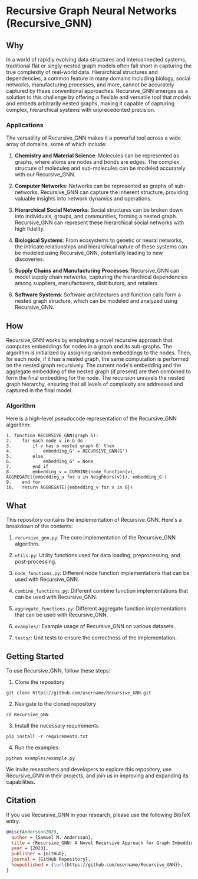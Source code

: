 
# Recursive Graph Neural Networks (Recursive_GNN)

## Why

In a world of rapidly evolving data structures and interconnected systems, traditional flat or singly-nested graph models often fall short in capturing the true complexity of real-world data. Hierarchical structures and dependencies, a common feature in many domains including biology, social networks, manufacturing processes, and more, cannot be accurately captured by these conventional approaches. Recursive_GNN emerges as a solution to this challenge by offering a flexible and versatile tool that models and embeds arbitrarily nested graphs, making it capable of capturing complex, hierarchical systems with unprecedented precision.

### Applications

The versatility of Recursive_GNN makes it a powerful tool across a wide array of domains, some of which include:

1. **Chemistry and Material Science**: Molecules can be represented as graphs, where atoms are nodes and bonds are edges. The complex structure of molecules and sub-molecules can be modeled accurately with our Recursive_GNN.

2. **Computer Networks**: Networks can be represented as graphs of sub-networks. Recursive_GNN can capture the inherent structure, providing valuable insights into network dynamics and operations.

3. **Hierarchical Social Networks**: Social structures can be broken down into individuals, groups, and communities, forming a nested graph. Recursive_GNN can represent these hierarchical social networks with high fidelity.

4. **Biological Systems**: From ecosystems to genetic or neural networks, the intricate relationships and hierarchical nature of these systems can be modeled using Recursive_GNN, potentially leading to new discoveries.

5. **Supply Chains and Manufacturing Processes**: Recursive_GNN can model supply chain networks, capturing the hierarchical dependencies among suppliers, manufacturers, distributors, and retailers.

6. **Software Systems**: Software architectures and function calls form a nested graph structure, which can be modeled and analyzed using Recursive_GNN.


## How

Recursive_GNN works by employing a novel recursive approach that computes embeddings for nodes in a graph and its sub-graphs. The algorithm is initialized by assigning random embeddings to the nodes. Then, for each node, if it has a nested graph, the same computation is performed on the nested graph recursively. The current node's embedding and the aggregate embedding of the nested graph (if present) are then combined to form the final embedding for the node. The recursion unravels the nested graph hierarchy, ensuring that all levels of complexity are addressed and captured in the final model.

### Algorithm
Here is a high-level pseudocode representation of the Recursive_GNN algorithm:

```
1. function RECURSIVE_GNN(graph G):
2.    for each node v in G do
3.        if v has a nested graph G' then
4.            embedding_G' = RECURSIVE_GNN(G')
5.        else
6.            embedding_G' = None
7.        end if
8.        embedding_v = COMBINE(node_function(v), AGGREGATE({embedding_u for u in Neighbors(v)}), embedding_G')
9.    end for
10.   return AGGREGATE({embedding_v for v in G})
```

## What

This repository contains the implementation of Recursive_GNN. Here's a breakdown of the contents:

1. `recursive_gnn.py`: The core implementation of the Recursive_GNN algorithm.

2. `utils.py`: Utility functions used for data loading, preprocessing, and post-processing.

3. `node_functions.py`: Different node function implementations that can be used with Recursive_GNN.

4. `combine_functions.py`: Different combine function implementations that can be used with Recursive_GNN.

5. `aggregate_functions.py`: Different aggregate function implementations that can be used with Recursive_GNN.

6. `examples/`: Example usage of Recursive_GNN on various datasets.

7. `tests/`: Unit tests to ensure the correctness of the implementation.

## Getting Started

To use Recursive_GNN, follow these steps:

1. Clone the repository
```
git clone https://github.com/username/Recursive_GNN.git
```

2. Navigate to the cloned repository
```
cd Recursive_GNN
```

3. Install the necessary requirements
```
pip install -r requirements.txt
```

4. Run the examples
```
python examples/example.py
```

We invite researchers and developers to explore this repository, use Recursive_GNN in their projects, and join us in improving and expanding its capabilities.


## Citation

If you use Recursive_GNN in your research, please use the following BibTeX entry.

```bibtex
@misc{Andersson2023,
  author = {Samuel M. Andersson},
  title = {Recursive_GNN: A Novel Recursive Approach for Graph Embedding},
  year = {2023},
  publisher = {GitHub},
  journal = {GitHub Repository},
  howpublished = {\url{https://github.com/username/Recursive_GNN}},
}
```